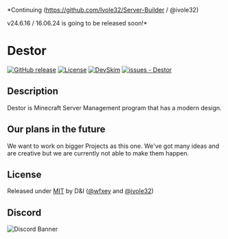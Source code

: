 *Continuing (https://github.com/Ivole32/Server-Builder / @ivole32)

v24.6.16 / 16.06.24 is going to be released soon!*

# Destor

[![GitHub release](https://img.shields.io/github/release/wfxey/Destor?include_prereleases=&sort=semver&color=blue)](https://github.com/wfxey/Destor/releases/)
[![License](https://img.shields.io/badge/License-MIT-blue)](#license)
[![DevSkim](https://github.com/wfxey/Destor/actions/workflows/devskim.yml/badge.svg)](https://github.com/wfxey/Destor/actions/workflows/devskim.yml)
[![issues - Destor](https://img.shields.io/github/issues/wfxey/Destor)](https://github.com/wfxey/Destor/issues)

## Description
Destor is Minecraft Server Management program that has a modern design.

## Our plans in the future
We want to work on bigger Projects as this one. We've got many ideas and are creative but we are currently not able to make them happen.

## License

Released under [MIT](/LICENSE) by D&I ([@wfxey](https://github.com/wfxey) and [@ivole32](https://github.com/ivole32))

## Discord
![Discord Banner](https://discord.com/api/guilds/1230908371490570314/widget.png?style=banner2)
